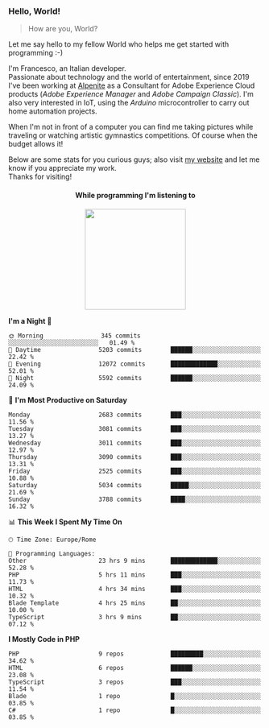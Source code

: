### Hello, World!

> How are you, World?

Let me say hello to my fellow World who helps me get started with programming :-)

I'm Francesco, an Italian developer.  
Passionate about technology and the world of entertainment, since 2019 I've been working at [Alpenite](https://www.alpenite.com) as a Consultant for Adobe Experience Cloud products (*Adobe Experience Manager* and *Adobe Campaign Classic*). I'm also very interested in IoT, using the *Arduino* microcontroller to carry out home automation projects.

When I'm not in front of a computer you can find me taking pictures while traveling or watching artistic gymnastics competitions. Of course when the budget allows it!

Below are some stats for you curious guys; also visit [my website](https://www.francescorega.eu) and let me know if you appreciate my work.  
Thanks for visiting!

<div align="center">
  <h4>While programming I'm listening to</h4>
  <a href="https://apps.francescorega.eu/now-playing/11147232609" target="_blank"><img src="https://apps.francescorega.eu/now-playing/11147232609" width="200"></a>
</div>

<!--START_SECTION:waka-->
**I'm a Night 🦉** 

```text
🌞 Morning                345 commits         ░░░░░░░░░░░░░░░░░░░░░░░░░   01.49 % 
🌆 Daytime                5203 commits        ██████░░░░░░░░░░░░░░░░░░░   22.42 % 
🌃 Evening                12072 commits       █████████████░░░░░░░░░░░░   52.01 % 
🌙 Night                  5592 commits        ██████░░░░░░░░░░░░░░░░░░░   24.09 % 
```
📅 **I'm Most Productive on Saturday** 

```text
Monday                   2683 commits        ███░░░░░░░░░░░░░░░░░░░░░░   11.56 % 
Tuesday                  3081 commits        ███░░░░░░░░░░░░░░░░░░░░░░   13.27 % 
Wednesday                3011 commits        ███░░░░░░░░░░░░░░░░░░░░░░   12.97 % 
Thursday                 3090 commits        ███░░░░░░░░░░░░░░░░░░░░░░   13.31 % 
Friday                   2525 commits        ███░░░░░░░░░░░░░░░░░░░░░░   10.88 % 
Saturday                 5034 commits        █████░░░░░░░░░░░░░░░░░░░░   21.69 % 
Sunday                   3788 commits        ████░░░░░░░░░░░░░░░░░░░░░   16.32 % 
```


📊 **This Week I Spent My Time On** 

```text
🕑︎ Time Zone: Europe/Rome

💬 Programming Languages: 
Other                    23 hrs 9 mins       █████████████░░░░░░░░░░░░   52.28 % 
PHP                      5 hrs 11 mins       ███░░░░░░░░░░░░░░░░░░░░░░   11.73 % 
HTML                     4 hrs 34 mins       ███░░░░░░░░░░░░░░░░░░░░░░   10.32 % 
Blade Template           4 hrs 25 mins       ██░░░░░░░░░░░░░░░░░░░░░░░   10.00 % 
TypeScript               3 hrs 9 mins        ██░░░░░░░░░░░░░░░░░░░░░░░   07.12 % 
```

**I Mostly Code in PHP** 

```text
PHP                      9 repos             █████████░░░░░░░░░░░░░░░░   34.62 % 
HTML                     6 repos             ██████░░░░░░░░░░░░░░░░░░░   23.08 % 
TypeScript               3 repos             ███░░░░░░░░░░░░░░░░░░░░░░   11.54 % 
Blade                    1 repo              █░░░░░░░░░░░░░░░░░░░░░░░░   03.85 % 
C#                       1 repo              █░░░░░░░░░░░░░░░░░░░░░░░░   03.85 % 
```




<!--END_SECTION:waka-->
